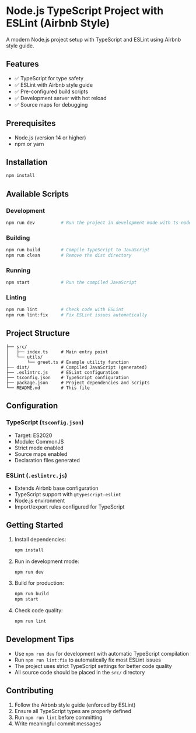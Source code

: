 # Node.js TypeScript Project with ESLint (Airbnb Style)

A modern Node.js project setup with TypeScript and ESLint using Airbnb style guide.

## Features

- ✅ TypeScript for type safety
- ✅ ESLint with Airbnb style guide
- ✅ Pre-configured build scripts
- ✅ Development server with hot reload
- ✅ Source maps for debugging

## Prerequisites

- Node.js (version 14 or higher)
- npm or yarn

## Installation

```bash
npm install
```

## Available Scripts

### Development
```bash
npm run dev          # Run the project in development mode with ts-node
```

### Building
```bash
npm run build        # Compile TypeScript to JavaScript
npm run clean        # Remove the dist directory
```

### Running
```bash
npm start            # Run the compiled JavaScript
```

### Linting
```bash
npm run lint         # Check code with ESLint
npm run lint:fix     # Fix ESLint issues automatically
```

## Project Structure

```
├── src/
│   ├── index.ts     # Main entry point
│   └── utils/
│       └── greet.ts # Example utility function
├── dist/            # Compiled JavaScript (generated)
├── .eslintrc.js     # ESLint configuration
├── tsconfig.json    # TypeScript configuration
├── package.json     # Project dependencies and scripts
└── README.md        # This file
```

## Configuration

### TypeScript (`tsconfig.json`)
- Target: ES2020
- Module: CommonJS
- Strict mode enabled
- Source maps enabled
- Declaration files generated

### ESLint (`.eslintrc.js`)
- Extends Airbnb base configuration
- TypeScript support with `@typescript-eslint`
- Node.js environment
- Import/export rules configured for TypeScript

## Getting Started

1. Install dependencies:
   ```bash
   npm install
   ```

2. Run in development mode:
   ```bash
   npm run dev
   ```

3. Build for production:
   ```bash
   npm run build
   npm start
   ```

4. Check code quality:
   ```bash
   npm run lint
   ```

## Development Tips

- Use `npm run dev` for development with automatic TypeScript compilation
- Run `npm run lint:fix` to automatically fix most ESLint issues
- The project uses strict TypeScript settings for better code quality
- All source code should be placed in the `src/` directory

## Contributing

1. Follow the Airbnb style guide (enforced by ESLint)
2. Ensure all TypeScript types are properly defined
3. Run `npm run lint` before committing
4. Write meaningful commit messages
